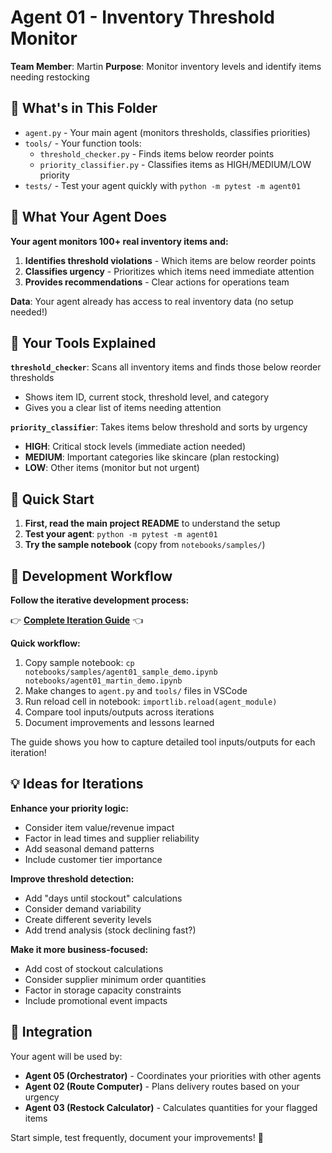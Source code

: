 # Agent 01 - Inventory Threshold Monitor

**Team Member**: Martin
**Purpose**: Monitor inventory levels and identify items needing restocking

## 📁 What's in This Folder

- `agent.py` - Your main agent (monitors thresholds, classifies priorities)
- `tools/` - Your function tools:
  - `threshold_checker.py` - Finds items below reorder points
  - `priority_classifier.py` - Classifies items as HIGH/MEDIUM/LOW priority
- `tests/` - Test your agent quickly with `python -m pytest -m agent01`

## 🎯 What Your Agent Does

**Your agent monitors 100+ real inventory items and:**

1. **Identifies threshold violations** - Which items are below reorder points
2. **Classifies urgency** - Prioritizes which items need immediate attention
3. **Provides recommendations** - Clear actions for operations team

**Data**: Your agent already has access to real inventory data (no setup needed!)

## 🔧 Your Tools Explained

**`threshold_checker`**: Scans all inventory items and finds those below reorder thresholds

- Shows item ID, current stock, threshold level, and category
- Gives you a clear list of items needing attention

**`priority_classifier`**: Takes items below threshold and sorts by urgency

- **HIGH**: Critical stock levels (immediate action needed)
- **MEDIUM**: Important categories like skincare (plan restocking)
- **LOW**: Other items (monitor but not urgent)

## 🚀 Quick Start

1. **First, read the main project README** to understand the setup
2. **Test your agent**: `python -m pytest -m agent01`
3. **Try the sample notebook** (copy from `notebooks/samples/`)

## 📓 Development Workflow

**Follow the iterative development process:**

👉 **[Complete Iteration Guide](../../../Getting_Started/03_Quick_Iteration_Guide.md)** 👈

**Quick workflow:**

1. Copy sample notebook: `cp notebooks/samples/agent01_sample_demo.ipynb notebooks/agent01_martin_demo.ipynb`
2. Make changes to `agent.py` and `tools/` files in VSCode
3. Run reload cell in notebook: `importlib.reload(agent_module)`
4. Compare tool inputs/outputs across iterations
5. Document improvements and lessons learned

The guide shows you how to capture detailed tool inputs/outputs for each iteration!

## 💡 Ideas for Iterations

**Enhance your priority logic:**

- Consider item value/revenue impact
- Factor in lead times and supplier reliability
- Add seasonal demand patterns
- Include customer tier importance

**Improve threshold detection:**

- Add "days until stockout" calculations
- Consider demand variability
- Create different severity levels
- Add trend analysis (stock declining fast?)

**Make it more business-focused:**

- Add cost of stockout calculations
- Consider supplier minimum order quantities
- Factor in storage capacity constraints
- Include promotional event impacts

## 🔗 Integration

Your agent will be used by:

- **Agent 05 (Orchestrator)** - Coordinates your priorities with other agents
- **Agent 02 (Route Computer)** - Plans delivery routes based on your urgency
- **Agent 03 (Restock Calculator)** - Calculates quantities for your flagged items

Start simple, test frequently, document your improvements! 🎯
